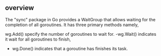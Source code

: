 ## overview 

 The "sync" package in Go provides a WaitGroup that allows waiting for the completion of all goroutines.
It has three primary methods namely,


 wg.Add() specify the number of goroutines to wait for.
-wg.Wait()  indicates it wait for all goroutines to finish,
- wg.Done()  indicates that a goroutine has finishes its task.